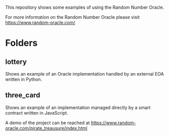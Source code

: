 This repository shows some examples of using the Random Number Oracle.

For more information on the Random Number Oracle please visit https://www.random-oracle.com/

# Folders

## lottery

Shows an example of an Oracle implementation handled by an external EOA written in Python.

## three_card

Shows an example of an implementation managed directly by a smart contract written in JavaScript.

A demo of the project can be reached at https://www.random-oracle.com/pirate_treausure/index.html
